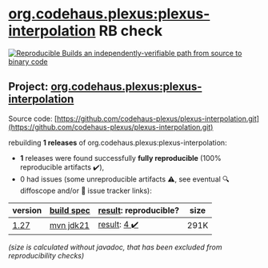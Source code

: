 [org.codehaus.plexus:plexus-interpolation](https://central.sonatype.com/artifact/org.codehaus.plexus/plexus-interpolation/versions) RB check
=======

[![Reproducible Builds](https://reproducible-builds.org/images/logos/rb.svg) an independently-verifiable path from source to binary code](https://reproducible-builds.org/)

## Project: [org.codehaus.plexus:plexus-interpolation](https://central.sonatype.com/artifact/org.codehaus.plexus/plexus-interpolation/versions)

Source code: [https://github.com/codehaus-plexus/plexus-interpolation.git](https://github.com/codehaus-plexus/plexus-interpolation.git)

rebuilding **1 releases** of org.codehaus.plexus:plexus-interpolation:
- **1** releases were found successfully **fully reproducible** (100% reproducible artifacts :heavy_check_mark:),
- 0 had issues (some unreproducible artifacts :warning:, see eventual :mag: diffoscope and/or :memo: issue tracker links):

| version | [build spec](/BUILDSPEC.md) | [result](https://reproducible-builds.org/docs/jvm/): reproducible? | size |
| -- | --------- | ------ | -- |
| [1.27](https://central.sonatype.com/artifact/org.codehaus.plexus/plexus-interpolation/1.27/pom) | [mvn jdk21](plexus-interpolation-1.27.buildspec) | [result](plexus-interpolation-1.27.buildinfo): [4 :heavy_check_mark: ](plexus-interpolation-1.27.buildcompare) | 291K |

<i>(size is calculated without javadoc, that has been excluded from reproducibility checks)</i>
